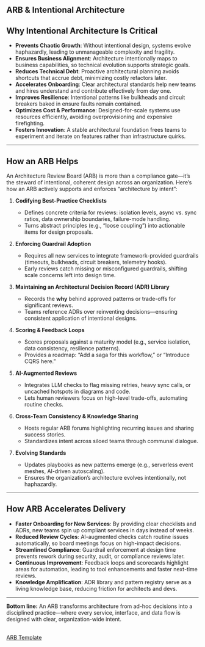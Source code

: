 ## ARB & Intentional Architecture

## Why Intentional Architecture Is Critical

* **Prevents Chaotic Growth**: Without intentional design, systems evolve haphazardly, leading to unmanageable complexity and fragility.
* **Ensures Business Alignment**: Architecture intentionally maps to business capabilities, so technical evolution supports strategic goals.
* **Reduces Technical Debt**: Proactive architectural planning avoids shortcuts that accrue debt, minimizing costly refactors later.
* **Accelerates Onboarding**: Clear architectural standards help new teams and hires understand and contribute effectively from day one.
* **Improves Resilience**: Intentional patterns like bulkheads and circuit breakers baked in ensure faults remain contained.
* **Optimizes Cost & Performance**: Designed-for-scale systems use resources efficiently, avoiding overprovisioning and expensive firefighting.
* **Fosters Innovation**: A stable architectural foundation frees teams to experiment and iterate on features rather than infrastructure quirks.

---

## How an ARB Helps

An Architecture Review Board (ARB) is more than a compliance gate—it’s the steward of intentional, coherent design across an organization. Here’s how an ARB actively supports and enforces “architecture by intent”:

1. **Codifying Best-Practice Checklists**

   * Defines concrete criteria for reviews: isolation levels, async vs. sync ratios, data ownership boundaries, failure-mode handling.
   * Turns abstract principles (e.g., “loose coupling”) into actionable items for design proposals.

2. **Enforcing Guardrail Adoption**

   * Requires all new services to integrate framework-provided guardrails (timeouts, bulkheads, circuit breakers, telemetry hooks).
   * Early reviews catch missing or misconfigured guardrails, shifting scale concerns left into design time.

3. **Maintaining an Architectural Decision Record (ADR) Library**

   * Records the **why** behind approved patterns or trade-offs for significant reviews.
   * Teams reference ADRs over reinventing decisions—ensuring consistent application of intentional designs.

4. **Scoring & Feedback Loops**

   * Scores proposals against a maturity model (e.g., service isolation, data consistency, resilience patterns).
   * Provides a roadmap: “Add a saga for this workflow,” or “Introduce CQRS here.”

5. **AI-Augmented Reviews**

   * Integrates LLM checks to flag missing retries, heavy sync calls, or uncached hotspots in diagrams and code.
   * Lets human reviewers focus on high-level trade-offs, automating routine checks.

6. **Cross-Team Consistency & Knowledge Sharing**

   * Hosts regular ARB forums highlighting recurring issues and sharing success stories.
   * Standardizes intent across siloed teams through communal dialogue.

7. **Evolving Standards**

   * Updates playbooks as new patterns emerge (e.g., serverless event meshes, AI-driven autoscaling).
   * Ensures the organization’s architecture evolves intentionally, not haphazardly.

---

## How ARB Accelerates Delivery

* **Faster Onboarding for New Services**: By providing clear checklists and ADRs, new teams spin up compliant services in days instead of weeks.
* **Reduced Review Cycles**: AI-augmented checks catch routine issues automatically, so board meetings focus on high-impact decisions.
* **Streamlined Compliance**: Guardrail enforcement at design time prevents rework during security, audit, or compliance reviews later.
* **Continuous Improvement**: Feedback loops and scorecards highlight areas for automation, leading to tool enhancements and faster next-time reviews.
* **Knowledge Amplification**: ADR library and pattern registry serve as a living knowledge base, reducing friction for architects and devs.

---

**Bottom line:** An ARB transforms architecture from ad-hoc decisions into a disciplined practice—where every service, interface, and data flow is designed with clear, organization-wide intent.

<br>[ARB Template](docs/arbtemplate.md)
